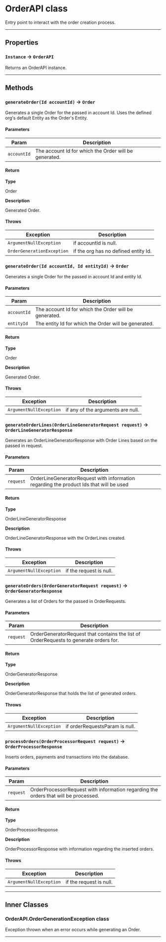 # OrderAPI class

Entry point to interact with the order creation process.

---
## Properties

### `Instance` → `OrderAPI`

Returns an OrderAPI instance.

---
## Methods
### `generateOrder(Id accountId)` → `Order`

Generates a single Order for the passed in account Id. Uses the defined org's default Entity as the Order's Entity.

#### Parameters
|Param|Description|
|-----|-----------|
|`accountId` |  The account Id for which the Order will be generated. |

#### Return

**Type**

Order

**Description**

Generated Order.

#### Throws
|Exception|Description|
|---------|-----------|
|`ArgumentNullException` |  if accountId is null. |
|`OrderGenerationException` |  if the org has no defined entity Id. |

### `generateOrder(Id accountId, Id entityId)` → `Order`

Generates a single Order for the passed in account Id and entity Id.

#### Parameters
|Param|Description|
|-----|-----------|
|`accountId` |  The account Id for which the Order will be generated. |
|`entityId` |  The entity Id for which the Order will be generated. |

#### Return

**Type**

Order

**Description**

Generated Order.

#### Throws
|Exception|Description|
|---------|-----------|
|`ArgumentNullException` |  if any of the arguments are null. |

### `generateOrderLines(OrderLineGeneratorRequest request)` → `OrderLineGeneratorResponse`

Generates an OrderLineGeneratorResponse with Order Lines based on the passed in request.

#### Parameters
|Param|Description|
|-----|-----------|
|`request` |  OrderLineGeneratorRequest with information regarding the product Ids that will be used |

#### Return

**Type**

OrderLineGeneratorResponse

**Description**

OrderLineGeneratorResponse with the OrderLines created.

#### Throws
|Exception|Description|
|---------|-----------|
|`ArgumentNullException` |  if the request is null. |

### `generateOrders(OrderGeneratorRequest request)` → `OrderGeneratorResponse`

Generates a list of Orders for the passed in OrderRequests.

#### Parameters
|Param|Description|
|-----|-----------|
|`request` |  OrderGeneratorRequest that contains the list of OrderRequests to generate orders for. |

#### Return

**Type**

OrderGeneratorResponse

**Description**

OrderGeneratorResponse that holds the list of generated orders.

#### Throws
|Exception|Description|
|---------|-----------|
|`ArgumentNullException` |  if orderRequestsParam is null. |

### `processOrders(OrderProcessorRequest request)` → `OrderProcessorResponse`

Inserts orders, payments and transactions into the database.

#### Parameters
|Param|Description|
|-----|-----------|
|`request` |  OrderProcessorRequest with information regarding the orders that will be processed. |

#### Return

**Type**

OrderProcessorResponse

**Description**

OrderProcessorResponse with information regarding the inserted orders.

#### Throws
|Exception|Description|
|---------|-----------|
|`ArgumentNullException` |  if the request is null. |

---
## Inner Classes

### OrderAPI.OrderGenerationException class

Exception thrown when an error occurs while generating an Order.

---
